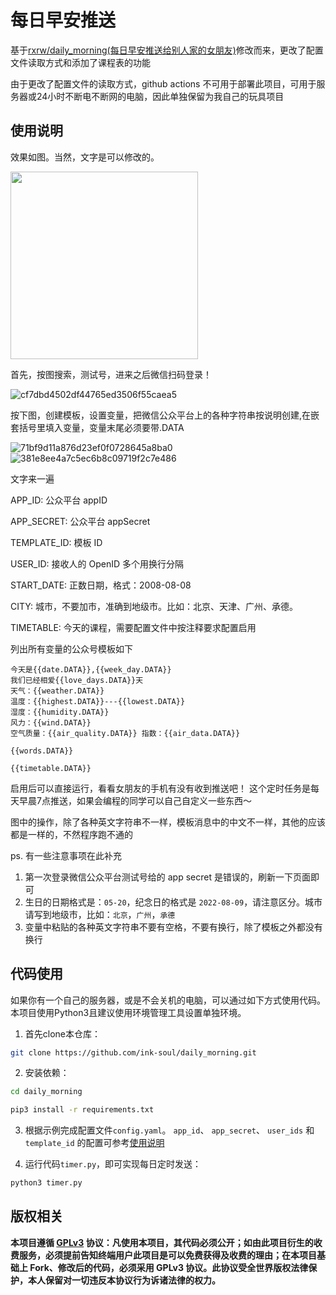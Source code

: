 
# 每日早安推送

基于[rxrw/daily_morning(每日早安推送给别人家的女朋友)](https://github.com/rxrw/daily_morning)修改而来，更改了配置文件读取方式和添加了课程表的功能

由于更改了配置文件的读取方式，github actions 不可用于部署此项目，可用于服务器或24小时不断电不断网的电脑，因此单独保留为我自己的玩具项目

## 使用说明

效果如图。当然，文字是可以修改的。

<img src="https://user-images.githubusercontent.com/75666185/188603431-c5ecc39e-7c70-48c4-a00b-a72b62644a8d.jpg" width=300px/>

首先，按图搜索，测试号，进来之后微信扫码登录！

![cf7dbd4502df44765ed3506f55caea5](https://user-images.githubusercontent.com/9566402/183242272-134e37e7-718d-42dd-9ed7-fca2810e94e6.png)


按下图，创建模板，设置变量，把微信公众平台上的各种字符串按说明创建,在嵌套括号里填入变量，变量末尾必须要带.DATA

![71bf9d11a876d23ef0f0728645a8ba0](https://user-images.githubusercontent.com/9566402/183242301-fd6ab30e-bfe5-4245-b2a9-f690184db307.png)
![381e8ee4a7c5ec6b8c09719f2c7e486](https://user-images.githubusercontent.com/9566402/183242295-4dcf06bb-2083-4883-8745-0af753ca805c.png)


文字来一遍

APP_ID: 公众平台 appID

APP_SECRET: 公众平台 appSecret

TEMPLATE_ID: 模板 ID

USER_ID: 接收人的 OpenID 多个用换行分隔

START_DATE: 正数日期，格式：2008-08-08

CITY: 城市，不要加市，准确到地级市。比如：北京、天津、广州、承德。

TIMETABLE: 今天的课程，需要配置文件中按注释要求配置启用

列出所有变量的公众号模板如下

```
今天是{{date.DATA}},{{week_day.DATA}} 
我们已经相爱{{love_days.DATA}}天
天气：{{weather.DATA}} 
温度：{{highest.DATA}}---{{lowest.DATA}} 
湿度：{{humidity.DATA}} 
风力：{{wind.DATA}} 
空气质量：{{air_quality.DATA}} 指数：{{air_data.DATA}} 

{{words.DATA}}

{{timetable.DATA}}
```


启用后可以直接运行，看看女朋友的手机有没有收到推送吧！
这个定时任务是每天早晨7点推送，如果会编程的同学可以自己自定义一些东西～

图中的操作，除了各种英文字符串不一样，模板消息中的中文不一样，其他的应该都是一样的，不然程序跑不通的


ps. 有一些注意事项在此补充

1. 第一次登录微信公众平台测试号给的 app secret 是错误的，刷新一下页面即可
2. 生日的日期格式是：`05-20`，纪念日的格式是 `2022-08-09`，请注意区分。城市请写到地级市，比如：`北京`，`广州`，`承德`
3. 变量中粘贴的各种英文字符串不要有空格，不要有换行，除了模板之外都没有换行

## 代码使用
如果你有一个自己的服务器，或是不会关机的电脑，可以通过如下方式使用代码。本项目使用Python3且建议使用环境管理工具设置单独环境。


1. 首先clone本仓库：

```bash
git clone https://github.com/ink-soul/daily_morning.git
```

2. 安装依赖：

```bash
cd daily_morning

pip3 install -r requirements.txt
```

3. 根据示例完成配置文件`config.yaml`。 `app_id`、 `app_secret`、 `user_ids` 和 `template_id` 的配置可参考[使用说明](#使用说明)

4. 运行代码`timer.py`，即可实现每日定时发送：

```bash
python3 timer.py
```


## 版权相关


 **本项目遵循 [GPLv3](https://www.gnu.org/licenses/gpl-3.0.txt) 协议：凡使用本项目，其代码必须公开；如由此项目衍生的收费服务，必须提前告知终端用户此项目是可以免费获得及收费的理由；在本项目基础上 Fork、修改后的代码，必须采用 GPLv3 协议。此协议受全世界版权法律保护，本人保留对一切违反本协议行为诉诸法律的权力。**


